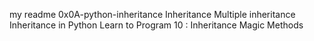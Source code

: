 my readme 0x0A-python-inheritance Inheritance
Multiple inheritance
Inheritance in Python
Learn to Program 10 : Inheritance Magic Methods
   
